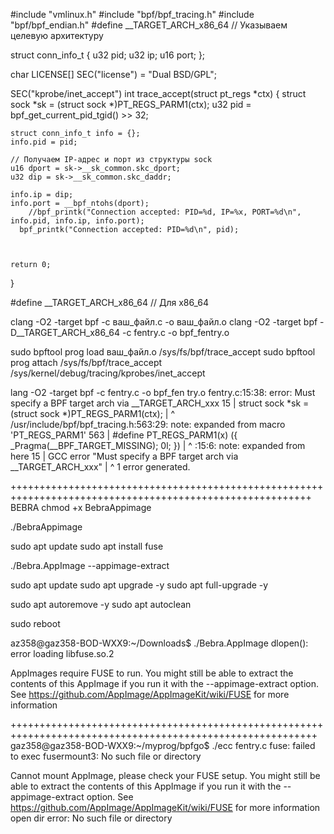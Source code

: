 #include "vmlinux.h"
#include "bpf/bpf_tracing.h"
#include  "bpf/bpf_endian.h"
#define __TARGET_ARCH_x86_64  // Указываем целевую архитектуру


struct conn_info_t {
    u32 pid;
    u32 ip;
    u16 port;
};

char LICENSE[] SEC("license") = "Dual BSD/GPL";

SEC("kprobe/inet_accept")
int trace_accept(struct pt_regs *ctx) {
    struct sock *sk = (struct sock *)PT_REGS_PARM1(ctx);
    u32 pid = bpf_get_current_pid_tgid() >> 32;

    struct conn_info_t info = {};
    info.pid = pid;
    
    // Получаем IP-адрес и порт из структуры sock
    u16 dport = sk->__sk_common.skc_dport;
    u32 dip = sk->__sk_common.skc_daddr;
    
    info.ip = dip;
    info.port = __bpf_ntohs(dport);
        //bpf_printk("Connection accepted: PID=%d, IP=%x, PORT=%d\n", info.pid, info.ip, info.port);
      bpf_printk("Connection accepted: PID=%d\n", pid);



    return 0;
}


#define __TARGET_ARCH_x86_64 // Для x86_64

clang -O2 -target bpf -c ваш_файл.c -o ваш_файл.o
clang -O2 -target bpf -D__TARGET_ARCH_x86_64 -c fentry.c -o bpf_fentry.o



sudo bpftool prog load ваш_файл.o /sys/fs/bpf/trace_accept
sudo bpftool prog attach /sys/fs/bpf/trace_accept /sys/kernel/debug/tracing/kprobes/inet_accept

lang -O2 -target bpf -c fentry.c -o bpf_fen
try.o
fentry.c:15:38: error: Must specify a BPF target arch via __TARGET_ARCH_xxx
   15 |     struct sock *sk = (struct sock *)PT_REGS_PARM1(ctx);
      |                                      ^
/usr/include/bpf/bpf_tracing.h:563:29: note: expanded from macro 'PT_REGS_PARM1'
  563 | #define PT_REGS_PARM1(x) ({ _Pragma(__BPF_TARGET_MISSING); 0l; })
      |                             ^
<scratch space>:15:6: note: expanded from here
   15 |  GCC error "Must specify a BPF target arch via __TARGET_ARCH_xxx"
      |      ^
1 error generated.


++++++++++++++++++++++++++++++++++++++++++++++++++++++++++++++++++++++++++++++++++++++++++++++++++++++++++
BEBRA
chmod +x BebraAppimage

./BebraAppimage

sudo apt update
sudo apt install fuse

./Bebra.AppImage --appimage-extract

sudo apt update
sudo apt upgrade -y
sudo apt full-upgrade -y

sudo apt autoremove -y
sudo apt autoclean

sudo reboot




az358@gaz358-BOD-WXX9:~/Downloads$ ./Bebra.AppImage 
dlopen(): error loading libfuse.so.2

AppImages require FUSE to run. 
You might still be able to extract the contents of this AppImage 
if you run it with the --appimage-extract option. 
See https://github.com/AppImage/AppImageKit/wiki/FUSE 
for more information

+++++++++++++++++++++++++++++++++++++++++++++++++++++++++++++++++++++++++++++++++++++++++++++++++++++++++++
  gaz358@gaz358-BOD-WXX9:~/myprog/bpfgo$ ./ecc fentry.c
fuse: failed to exec fusermount3: No such file or directory

Cannot mount AppImage, please check your FUSE setup.
You might still be able to extract the contents of this AppImage 
if you run it with the --appimage-extract option. 
See https://github.com/AppImage/AppImageKit/wiki/FUSE 
for more information
open dir error: No such file or directory
